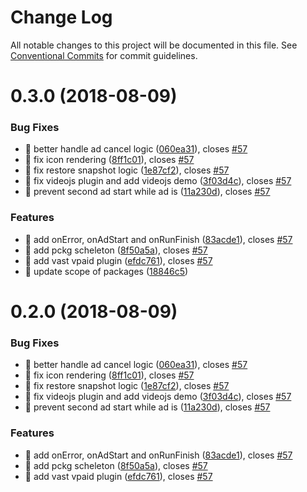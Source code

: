 # Change Log

All notable changes to this project will be documented in this file.
See [Conventional Commits](https://conventionalcommits.org) for commit guidelines.

<a name="0.3.0"></a>
# 0.3.0 (2018-08-09)


### Bug Fixes

* 🐜 better handle ad cancel logic ([060ea31](https://github.com/MailOnline/mol-video-ad-sdk/commit/060ea31)), closes [#57](https://github.com/MailOnline/mol-video-ad-sdk/issues/57)
* 🐜 fix icon rendering ([8ff1c01](https://github.com/MailOnline/mol-video-ad-sdk/commit/8ff1c01)), closes [#57](https://github.com/MailOnline/mol-video-ad-sdk/issues/57)
* 🐜 fix restore snapshot logic ([1e87cf2](https://github.com/MailOnline/mol-video-ad-sdk/commit/1e87cf2)), closes [#57](https://github.com/MailOnline/mol-video-ad-sdk/issues/57)
* 🐜 fix videojs plugin and add videojs demo ([3f03d4c](https://github.com/MailOnline/mol-video-ad-sdk/commit/3f03d4c)), closes [#57](https://github.com/MailOnline/mol-video-ad-sdk/issues/57)
* 🐜 prevent second ad start while ad is ([11a230d](https://github.com/MailOnline/mol-video-ad-sdk/commit/11a230d)), closes [#57](https://github.com/MailOnline/mol-video-ad-sdk/issues/57)


### Features

* 🎸 add onError, onAdStart and onRunFinish ([83acde1](https://github.com/MailOnline/mol-video-ad-sdk/commit/83acde1)), closes [#57](https://github.com/MailOnline/mol-video-ad-sdk/issues/57)
* 🎸 add pckg scheleton ([8f50a5a](https://github.com/MailOnline/mol-video-ad-sdk/commit/8f50a5a)), closes [#57](https://github.com/MailOnline/mol-video-ad-sdk/issues/57)
* 🎸 add vast vpaid plugin ([efdc761](https://github.com/MailOnline/mol-video-ad-sdk/commit/efdc761)), closes [#57](https://github.com/MailOnline/mol-video-ad-sdk/issues/57)
* 🎸 update scope of packages ([18846c5](https://github.com/MailOnline/mol-video-ad-sdk/commit/18846c5))




<a name="0.2.0"></a>
# 0.2.0 (2018-08-09)


### Bug Fixes

* 🐜 better handle ad cancel logic ([060ea31](https://github.com/MailOnline/mol-video-ad-sdk/commit/060ea31)), closes [#57](https://github.com/MailOnline/mol-video-ad-sdk/issues/57)
* 🐜 fix icon rendering ([8ff1c01](https://github.com/MailOnline/mol-video-ad-sdk/commit/8ff1c01)), closes [#57](https://github.com/MailOnline/mol-video-ad-sdk/issues/57)
* 🐜 fix restore snapshot logic ([1e87cf2](https://github.com/MailOnline/mol-video-ad-sdk/commit/1e87cf2)), closes [#57](https://github.com/MailOnline/mol-video-ad-sdk/issues/57)
* 🐜 fix videojs plugin and add videojs demo ([3f03d4c](https://github.com/MailOnline/mol-video-ad-sdk/commit/3f03d4c)), closes [#57](https://github.com/MailOnline/mol-video-ad-sdk/issues/57)
* 🐜 prevent second ad start while ad is ([11a230d](https://github.com/MailOnline/mol-video-ad-sdk/commit/11a230d)), closes [#57](https://github.com/MailOnline/mol-video-ad-sdk/issues/57)


### Features

* 🎸 add onError, onAdStart and onRunFinish ([83acde1](https://github.com/MailOnline/mol-video-ad-sdk/commit/83acde1)), closes [#57](https://github.com/MailOnline/mol-video-ad-sdk/issues/57)
* 🎸 add pckg scheleton ([8f50a5a](https://github.com/MailOnline/mol-video-ad-sdk/commit/8f50a5a)), closes [#57](https://github.com/MailOnline/mol-video-ad-sdk/issues/57)
* 🎸 add vast vpaid plugin ([efdc761](https://github.com/MailOnline/mol-video-ad-sdk/commit/efdc761)), closes [#57](https://github.com/MailOnline/mol-video-ad-sdk/issues/57)
